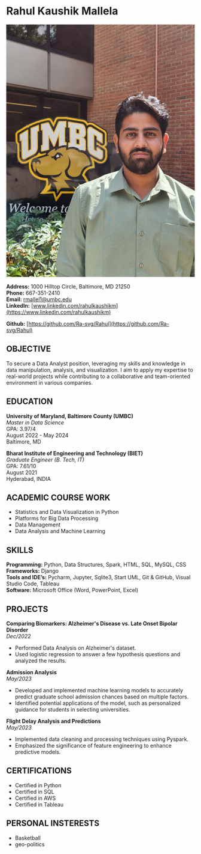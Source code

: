 # Rahul Kaushik Mallela

![Rahul's Headshot](https://github.com/Ra-svg/UMBC-DATA606-Capstone/blob/main/docs/Rahul_profile_pic.jpeg)

**Address:** 1000 Hilltop Circle, Baltimore, MD 21250  
**Phone:** 667-351-2410  
**Email:** rmallel1@umbc.edu  
**LinkedIn:** [www.linkedin.com/rahulkaushikm](https://www.linkedin.com/rahulkaushikm)

**Github:** [https://github.com/Ra-svg/Rahul](https://github.com/Ra-svg/Rahul)


## OBJECTIVE

To secure a Data Analyst position, leveraging my skills and knowledge in data manipulation, analysis, and visualization. I aim to apply my expertise to real-world projects while contributing to a collaborative and team-oriented environment in various companies.

## EDUCATION

**University of Maryland, Baltimore County (UMBC)**  
_Master in Data Science_  
GPA: 3.97/4  
August 2022 - May 2024  
Baltimore, MD

**Bharat Institute of Engineering and Technology (BIET)**  
_Graduate Engineer (B. Tech, IT)_  
GPA: 7.61/10  
August 2021  
Hyderabad, INDIA

## ACADEMIC COURSE WORK

- Statistics and Data Visualization in Python
- Platforms for Big Data Processing
- Data Management
- Data Analysis and Machine Learning

## SKILLS

**Programming:** Python, Data Structures, Spark, HTML, SQL, MySQL, CSS  
**Frameworks:** Django  
**Tools and IDE’s:** Pycharm, Jupyter, Sqlite3, Start UML, Git & GitHub, Visual Studio Code, Tableau  
**Software:** Microsoft Office (Word, PowerPoint, Excel)

## PROJECTS

**Comparing Biomarkers: Alzheimer's Disease vs. Late Onset Bipolar Disorder**  
_Dec/2022_
- Performed Data Analysis on Alzheimer's dataset.
- Used logistic regression to answer a few hypothesis questions and analyzed the results.

**Admission Analysis**  
_May/2023_
- Developed and implemented machine learning models to accurately predict graduate school admission chances based on multiple factors.
- Identified potential applications of the model, such as personalized guidance for students in selecting universities.

**Flight Delay Analysis and Predictions**  
_May/2023_
- Implemented data cleaning and processing techniques using Pyspark.
- Emphasized the significance of feature engineering to enhance predictive models.

## CERTIFICATIONS

- Certified in Python
- Certified in SQL
- Certified in AWS
- Certified in Tableau

## PERSONAL INSTERESTS

- Basketball
- geo-politics

